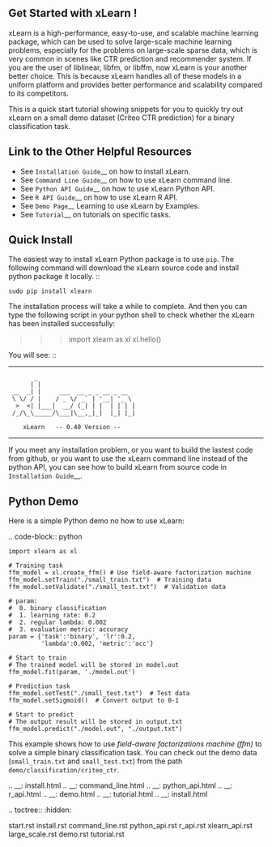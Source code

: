 Get Started with xLearn !
----------------------------------------

xLearn is a high-performance, easy-to-use, and scalable machine learning package, 
which can be used to solve large-scale machine learning problems, especially for the problems 
on large-scale sparse data, which is very common in scenes like CTR prediction and recommender 
system. If you are the user of liblinear, libfm, or libffm, now xLearn is your another better 
choice. This is because xLearn handles all of these models in a uniform platform and provides 
better performance and scalability compared to its competitors.

This is a quick start tutorial showing snippets for you to quickly try out xLearn on a small 
demo dataset (Criteo CTR prediction) for a binary classification task.

Link to the Other Helpful Resources
----------------------------------------

 * See `Installation Guide`__ on how to install xLearn.
 * See `Command Line Guide`__ on how to use xLearn command line. 
 * See `Python API Guide`__ on how to use xLearn Python API.
 * See `R API Guide`__ on how to use xLearn R API.
 * See `Demo Page`__ Learning to use xLearn by Examples.
 * See `Tutorial`__ on tutorials on specific tasks.

Quick Install
----------------------------------

The easiest way to install xLearn Python package is to use ``pip``. The following command will 
download the xLearn source code and install python package it locally. ::

    sudo pip install xlearn

The installation process will take a while to complete. And then you can type the following 
script in your python shell to check whether the xLearn has been installed successfully:

>>> import xlearn as xl
>>> xl.hello()

You will see: ::

  -------------------------------------------------------------------------
           _
          | |
     __  _| |     ___  __ _ _ __ _ __
     \ \/ / |    / _ \/ _` | '__| '_ \
      >  <| |___|  __/ (_| | |  | | | |
     /_/\_\_____/\___|\__,_|_|  |_| |_|

        xLearn   -- 0.40 Version --
  -------------------------------------------------------------------------

If you meet any installation problem, or you want to build the lastest code from github, or you want to 
use the xLearn command line instead of the python API, you can see how to build xLearn from source code 
in `Installation Guide`__.

Python Demo
----------------------------------

Here is a simple Python demo no how to use xLearn:

.. code-block:: python

    import xlearn as xl

    # Training task
    ffm_model = xl.create_ffm() # Use field-aware factorization machine
    ffm_model.setTrain("./small_train.txt")  # Training data
    ffm_model.setValidate("./small_test.txt")  # Validation data

    # param:
    #  0. binary classification
    #  1. learning rate: 0.2
    #  2. regular lambda: 0.002
    #  3. evaluation metric: accuracy
    param = {'task':'binary', 'lr':0.2, 
             'lambda':0.002, 'metric':'acc'}

    # Start to train
    # The trained model will be stored in model.out
    ffm_model.fit(param, './model.out')

    # Prediction task
    ffm_model.setTest("./small_test.txt")  # Test data
    ffm_model.setSigmoid()  # Convert output to 0-1

    # Start to predict
    # The output result will be stored in output.txt
    ffm_model.predict("./model.out", "./output.txt")

This example shows how to use *field-aware factorizations machine (ffm)* to solve a 
simple binary classification task. You can check out the demo data 
(``small_train.txt`` and ``small_test.txt``) from the path ``demo/classification/criteo_ctr``.

 .. __: install.html
 .. __: command_line.html
 .. __: python_api.html
 .. __: r_api.html
 .. __: demo.html
 .. __: tutorial.html
 .. __: install.html

 .. toctree::
   :hidden:

   start.rst
   install.rst
   command_line.rst
   python_api.rst
   r_api.rst
   xlearn_api.rst
   large_scale.rst
   demo.rst
   tutorial.rst